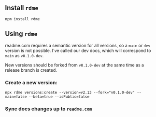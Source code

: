 ## Install `rdme`

```
npm install rdme
```

## Using `rdme`

readme.com requires a semantic version for all versions, so a `main` or `dev` version is not possible. I've called our dev docs, which will correspond to `main` as `v0.1.0-dev`.

New versions should be forked from `v0.1.0-dev` at the same time as a release branch is created.


### Create a new version:

```
npx rdme versions:create --version=v2.13 --fork="v0.1.0-dev" --main=false --beta=true --isPublic=false
```


### Sync docs changes up to `readme.com`


